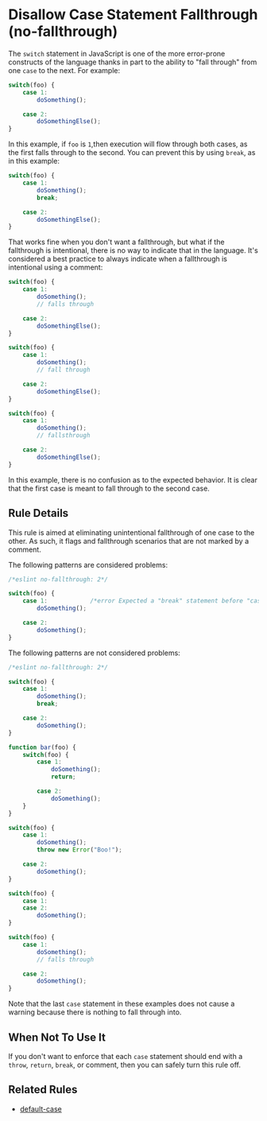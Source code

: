 # Disallow Case Statement Fallthrough (no-fallthrough)

The `switch` statement in JavaScript is one of the more error-prone constructs of the language thanks in part to the ability to "fall through" from one `case` to the next. For example:

```js
switch(foo) {
    case 1:
        doSomething();

    case 2:
        doSomethingElse();
}
```

In this example, if `foo` is `1`,then execution will flow through both cases, as the first falls through to the second. You can prevent this by using `break`, as in this example:

```js
switch(foo) {
    case 1:
        doSomething();
        break;

    case 2:
        doSomethingElse();
}
```

That works fine when you don't want a fallthrough, but what if the fallthrough is intentional, there is no way to indicate that in the language. It's considered a best practice to always indicate when a fallthrough is intentional using a comment:

```js
switch(foo) {
    case 1:
        doSomething();
        // falls through

    case 2:
        doSomethingElse();
}

switch(foo) {
    case 1:
        doSomething();
        // fall through

    case 2:
        doSomethingElse();
}

switch(foo) {
    case 1:
        doSomething();
        // fallsthrough

    case 2:
        doSomethingElse();
}
```

In this example, there is no confusion as to the expected behavior. It is clear that the first case is meant to fall through to the second case.

## Rule Details

This rule is aimed at eliminating unintentional fallthrough of one case to the other. As such, it flags and fallthrough scenarios that are not marked by a comment.

The following patterns are considered problems:

```js
/*eslint no-fallthrough: 2*/

switch(foo) {
    case 1:            /*error Expected a "break" statement before "case".*/
        doSomething();

    case 2:
        doSomething();
}
```

The following patterns are not considered problems:

```js
/*eslint no-fallthrough: 2*/

switch(foo) {
    case 1:
        doSomething();
        break;

    case 2:
        doSomething();
}

function bar(foo) {
    switch(foo) {
        case 1:
            doSomething();
            return;

        case 2:
            doSomething();
    }
}

switch(foo) {
    case 1:
        doSomething();
        throw new Error("Boo!");

    case 2:
        doSomething();
}

switch(foo) {
    case 1:
    case 2:
        doSomething();
}

switch(foo) {
    case 1:
        doSomething();
        // falls through

    case 2:
        doSomething();
}
```

Note that the last `case` statement in these examples does not cause a warning because there is nothing to fall through into.

## When Not To Use It

If you don't want to enforce that each `case` statement should end with a `throw`, `return`, `break`, or comment, then you can safely turn this rule off.

## Related Rules

* [default-case](default-case.md)
